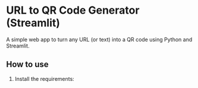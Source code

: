 # URL to QR Code Generator (Streamlit)

A simple web app to turn any URL (or text) into a QR code using Python and Streamlit.

## How to use

1. Install the requirements:
